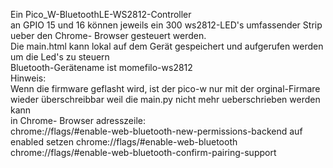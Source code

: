 Ein Pico_W-BluetoothLE-WS2812-Controller\
an GPIO 15 und 16 können jeweils ein 300 ws2812-LED's umfassender Strip ueber den Chrome- Browser gesteuert werden.\
Die main.html kann lokal auf dem Gerät gespeichert und aufgerufen werden um die Led's zu steuern\
Bluetooth-Gerätename ist momefilo-ws2812\
Hinweis:\
Wenn die firmware geflasht wird, ist der pico-w nur mit der orginal-Firmare wieder überschreibbar weil die main.py nicht mehr ueberschrieben werden kann\
in Chrome- Browser adresszeile:\
chrome://flags/#enable-web-bluetooth-new-permissions-backend auf enabled setzen
chrome://flags/#enable-web-bluetooth
chrome://flags/#enable-web-bluetooth-confirm-pairing-support
